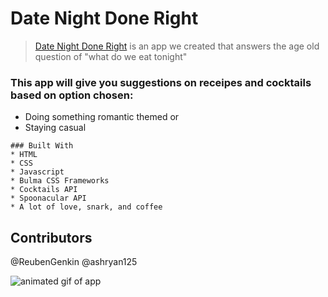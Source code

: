 # Date Night Done Right

>[Date Night Done Right](url) is an app we created that answers the age old question of "what do we eat tonight"

### This app will give you suggestions on receipes and cocktails based on option chosen:
- Doing something romantic themed or
- Staying casual


```
### Built With
* HTML
* CSS
* Javascript
* Bulma CSS Frameworks
* Cocktails API
* Spoonacular API
* A lot of love, snark, and coffee
```

## Contributors
@ReubenGenkin
@ashryan125

![animated gif of app](image.jpg)






